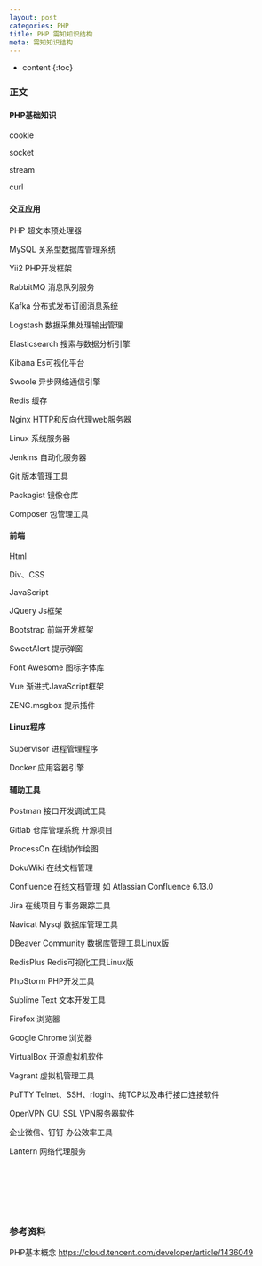 ```yaml
---
layout: post
categories: PHP
title: PHP 需知知识结构
meta: 需知知识结构
---
```

* content
{:toc}

### 正文

#### PHP基础知识

cookie

socket

stream

curl

#### 交互应用

PHP                  超文本预处理器

MySQL                关系型数据库管理系统

Yii2                 PHP开发框架

RabbitMQ             消息队列服务

Kafka                分布式发布订阅消息系统

Logstash             数据采集处理输出管理

Elasticsearch        搜索与数据分析引擎

Kibana               Es可视化平台

Swoole               异步网络通信引擎

Redis                缓存

Nginx                HTTP和反向代理web服务器

Linux                系统服务器

Jenkins              自动化服务器

Git                  版本管理工具

Packagist            镜像仓库

Composer             包管理工具 

#### 前端

Html

Div、CSS 

JavaScript

JQuery         Js框架

Bootstrap      前端开发框架

SweetAlert     提示弹窗

Font Awesome   图标字体库

Vue            渐进式JavaScript框架

ZENG.msgbox    提示插件

#### Linux程序

Supervisor     进程管理程序

Docker         应用容器引擎

#### 辅助工具

Postman        接口开发调试工具

Gitlab         仓库管理系统 开源项目

ProcessOn      在线协作绘图

DokuWiki       在线文档管理

Confluence     在线文档管理     如 Atlassian Confluence 6.13.0

Jira           在线项目与事务跟踪工具

Navicat Mysql           数据库管理工具

DBeaver Community       数据库管理工具Linux版

RedisPlus               Redis可视化工具Linux版

PhpStorm                PHP开发工具

Sublime Text            文本开发工具

Firefox                 浏览器

Google Chrome           浏览器

VirtualBox              开源虚拟机软件

Vagrant                 虚拟机管理工具

PuTTY                   Telnet、SSH、rlogin、纯TCP以及串行接口连接软件       

OpenVPN GUI             SSL VPN服务器软件            

企业微信、钉钉             办公效率工具

Lantern                 网络代理服务

<br/><br/><br/><br/><br/>
### 参考资料

PHP基本概念 <https://cloud.tencent.com/developer/article/1436049>



